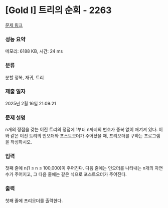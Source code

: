 # [Gold I] 트리의 순회 - 2263 

[문제 링크](https://www.acmicpc.net/problem/2263) 

### 성능 요약

메모리: 6188 KB, 시간: 24 ms

### 분류

분할 정복, 재귀, 트리

### 제출 일자

2025년 2월 16일 21:09:21

### 문제 설명

<p>n개의 정점을 갖는 이진 트리의 정점에 1부터 n까지의 번호가 중복 없이 매겨져 있다. 이와 같은 이진 트리의 인오더와 포스트오더가 주어졌을 때, 프리오더를 구하는 프로그램을 작성하시오.</p>

### 입력 

 <p>첫째 줄에 n(1 ≤ n ≤ 100,000)이 주어진다. 다음 줄에는 인오더를 나타내는 n개의 자연수가 주어지고, 그 다음 줄에는 같은 식으로 포스트오더가 주어진다.</p>

### 출력 

 <p>첫째 줄에 프리오더를 출력한다.</p>

